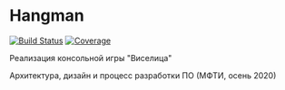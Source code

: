 # Hangman

[![Build Status](https://travis-ci.org/daryalapa/Hangman.svg?branch=master)](https://travis-ci.org/daryalapa/Hangman)
[![Coverage][coverage-image]][coverage-url]



Реализация консольной игры "Виселица"

Архитектура, дизайн и процесс разработки ПО (МФТИ, осень 2020)


[coverage-image]: https://codecov.io/gh/daryalapa/Hangman/branch/master/graph/badge.svg
[coverage-url]: https://codecov.io/gh/daryalapa/Hangman

